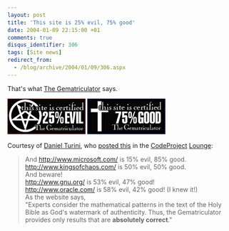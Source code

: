 ```yaml
---
layout: post
title: 'This site is 25% evil, 75% good'
date: 2004-01-09 22:15:00 +01
comments: true
disqus_identifier: 306
tags: [Site news]
redirect_from:
  - /blog/archive/2004/01/09/306.aspx
---
```


That's what [The Gematriculator](http://homokaasu.org/gematriculator/) says.

[![This site is certified 25% EVIL by the Gematriculator](/files/archive/e25.jpg)](http://homokaasu.org/gematriculator/?referer) [![This site is certified 75% GOOD by the Gematriculator](/files/archive/g75.jpg)](http://homokaasu.org/gematriculator/?referer)

Courtesy of [Daniel Turini](http://www.codeproject.com/script/profile/whos_who.asp?id=18901), who [posted this](http://www.codeproject.com/lounge.asp?msg=709673#xx709673xx) in the [CodeProject](http://www.codeproject.com/) [Lounge](http://www.codeproject.com/lounge.asp):

> And <http://www.microsoft.com/> is 15% evil, 85% good.<br/>
> <http://www.kingsofchaos.com/> is 50% evil, 50% good.<br/>
> And beware!<br/>
> <http://www.gnu.org/> is 53% evil, 47% good!<br/>
> <http://www.oracle.com/> is 58% evil, 42% good! (I knew it!)<br/>
> As the website says,<br/>
> "Experts consider the mathematical patterns in the text of the Holy Bible as God's watermark of authenticity. Thus, the Gematriculator provides only results that are **absolutely correct**."
